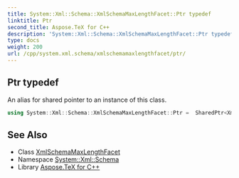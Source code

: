 ```yaml
---
title: System::Xml::Schema::XmlSchemaMaxLengthFacet::Ptr typedef
linktitle: Ptr
second_title: Aspose.TeX for C++
description: 'System::Xml::Schema::XmlSchemaMaxLengthFacet::Ptr typedef. An alias for shared pointer to an instance of this class in C++.'
type: docs
weight: 200
url: /cpp/system.xml.schema/xmlschemamaxlengthfacet/ptr/
---
```

## Ptr typedef


An alias for shared pointer to an instance of this class.

```cpp
using System::Xml::Schema::XmlSchemaMaxLengthFacet::Ptr =  SharedPtr<XmlSchemaMaxLengthFacet>
```

## See Also

* Class [XmlSchemaMaxLengthFacet](../)
* Namespace [System::Xml::Schema](../../)
* Library [Aspose.TeX for C++](../../../)
